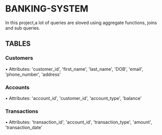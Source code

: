 # BANKING-SYSTEM
In this project,a lot of queries are sloved using aggregate functions, joins and sub queries.
## TABLES
### Customers
• Attributes: 'customer_id', 'first_name', 'last_name', 'DOB', 'email', 'phone_number', 'address'  
### Accounts
• Attributes: 'account_id', 'customer_id', 'account_type', 'balance'
### Transactions
• Attributes: 'transaction_id', 'account_id', 'transaction_type', 'amount', 'transaction_date'
